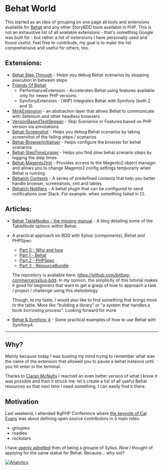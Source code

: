 Behat World
===========

This started as an idea of grouping on one page all tools and extensions available for [Behat](http://behat.org/en/latest/) and any other StoryBDD tools available in PHP. This is not an exhaustive list of all available extensions - that's something Google was built for - but rather a list of extensions I have personally used and found useful. Feel free to contribute, my goal is to make the list comprehensive and useful for others, too.

Extensions:
-----------

 - [Behat Step Through](https://github.com/ciaranmcnulty/behat-stepthroughextension) - Helps you debug Behat scenarios by stopping
   execution in between steps
 - [Friends Of Behat](https://github.com/FriendsOfBehat):
	 - PerformanceExtension - Accelerates Behat using features available only for newer PHP versions.
	 - SymfonyExtension - [WIP] Integrates Behat with Symfony (both 2 and 3).
 - [MinkExtension](https://github.com/Behat/MinkExtension) - an abstraction layer that allows Behat to communicate with Selenium and other headless browsers
 - [VersionBasedTestSkipper](https://github.com/ciaranmcnulty/version-based-test-skipper) - Skip Scenarios or Features based on PHP version via annotations
 - [Behat-Screenshot](https://github.com/elvetemedve/behat-screenshot) - Helps you debug Behat scenarios by taking screenshot of the failing steps / scenarios
 - [Behat-BrowserInitialiser](https://github.com/tkotosz/behat-browser-initialiser) - Helps configure the browser for behat scenarios
 - [Behat-StepTimeLogger](https://github.com/tkotosz/behat-step-time-logger) - Helps you find slow behat scenario steps by logging the step times
 - [Behat-Magento2Init](https://github.com/tkotosz/behat-magento2-init) - Provides access to the Magento2 object manager and allows you to change Magento2 config settings temporarly when Behat is running
 - [Behatch Contexts](https://github.com/Behatch/contexts) - A series of predefined contexts that help you better handle browser, screenshots, xml and tables
 - [Behatch Notifiers](https://github.com/Behatch/notifiers) - A behat plugin that can be configured to send notifications over Slack. For example: when something failed in CI. 
 

Articles:
-----------
 - [Behat TableNodes – the missing manual](http://blog.whiteoctober.co.uk/2012/09/12/behat-tablenodes-the-missing-manual/) - A blog detailing some of the TableNode options within Behat.
 - A practical approach on BDD with Sylius (components), Behat and PHPSpec: 
	 - [Part 0 - Why and how](https://bitbag.shop/blog/working-with-bdd-and-resources-in-sylius-part-0-introduction)
	 - [Part 1 - Behat](https://bitbag.shop/blog/working-with-bdd-and-resources-in-sylius-part-1-behat)
	 - [Part 2 - PHPSpec](https://bitbag.shop/blog/working-with-bdd-and-resources-in-sylius-part-2-phpspec)
	 - [Part 3 - ResourceBundle](https://bitbag.shop/blog/working-with-bdd-and-resources-in-sylius-part-3-resourcebundle)

	 The repository is available here: https://github.com/bitbag-commerce/sylius-bdd. In my opinion, the simplicity of this tutorial makes it good for beginners that want to get a grasp of how to approach a task / project / challenge using this metodology. 

	 Though, to my taste, I would also like to find something that brings more to the table. More like "building a library" or "a system that handles a book borrowing process". Looking forward for more
 
  - [Behat & Symfony 4](https://medium.com/@takeit/how-to-configure-behat-with-symfony-4-2d6ba6c4608) - Some practical examples of how to use Behat with Symfony4. 
  
----------

Why?
----

Mainly because today I was busting my mind trying to remember what was the name of the extension that allowed you to pause a behat instance until you hit enter in the terminal.

Thanks to [Ciaran McNulty](https://twitter.com/CiaranMcNulty/status/786141376945725442) I reached an even better version of what I know it was possible and then it struck me: let's create a list of all useful Behat resources so that next time I need something, I can easily find it there.

Motivation
----------
Last weekend, I attended BgPHP Conference where [the keynote of Cal Evans](https://joind.in/event/bulgaria-php-2016/groupies-roadies-rockstars) was about defining open source contributors in 3 main roles:

 - groupies
 - roadies
 - rockstars

I have [openly admitted](https://twitter.com/GabiUdrescu/status/785124150914453504) then of being a groupie of Sylius. Now I thought of applying for the same statue for Behat. Because... why not?

[![Analytics](https://ga-beacon.appspot.com/UA-1139149-18/homepage)](https://github.com/gabiudrescu/behatWorld)

